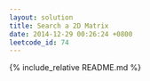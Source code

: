 ```yaml
---
layout: solution
title: Search a 2D Matrix
date: 2014-12-29 00:26:24 +0800
leetcode_id: 74
---
```

{% include_relative README.md %}
